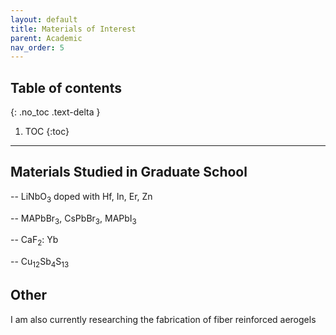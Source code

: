 ```yaml
---
layout: default
title: Materials of Interest
parent: Academic
nav_order: 5
---
```





## Table of contents
{: .no_toc .text-delta }

1. TOC
{:toc}

---


## Materials Studied in Graduate School

-- LiNbO<sub>3</sub> doped with Hf, In, Er, Zn

-- MAPbBr<sub>3</sub>, CsPbBr<sub>3</sub>, MAPbI<sub>3</sub>

-- CaF<sub>2</sub>: Yb

-- Cu<sub>12</sub>Sb<sub>4</sub>S<sub>13</sub>


## Other

I am also currently researching the fabrication of fiber reinforced aerogels
